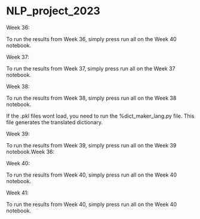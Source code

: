 # NLP_project_2023


Week 36:

To run the results from Week 36, simply press run all on the Week 40 notebook.

Week 37:

To run the results from Week 37, simply press run all on the Week 37 notebook.

Week 38:

To run the results from Week 38, simply press run all on the Week 38 notebook.

If the .pkl files wont load, you need to run the %dict_maker_lang.py file. This file generates the translated dictionary.

Week 39:

To run the results from Week 39, simply press run all on the Week 39 notebook.Week 36:

Week 40:

To run the results from Week 40, simply press run all on the Week 40 notebook.

Week 41:

To run the results from Week 40, simply press run all on the Week 40 notebook.